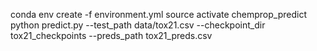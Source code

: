 conda env create -f environment.yml
source activate chemprop_predict
python predict.py --test_path data/tox21.csv --checkpoint_dir tox21_checkpoints --preds_path tox21_preds.csv